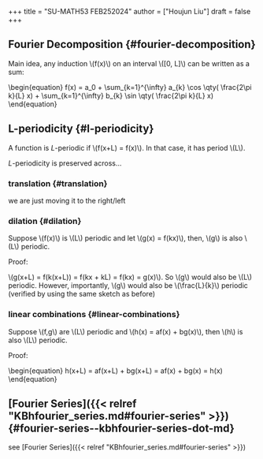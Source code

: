 +++
title = "SU-MATH53 FEB252024"
author = ["Houjun Liu"]
draft = false
+++

## Fourier Decomposition {#fourier-decomposition}

Main idea, any induction \\(f(x)\\) on an interval \\([0, L]\\) can be written as a sum:

\begin{equation}
f(x) = a\_0 + \sum\_{k=1}^{\infty} a\_{k} \cos \qty( \frac{2\pi k}{L} x) + \sum\_{k=1}^{\infty} b\_{k} \sin \qty( \frac{2\pi k}{L} x)
\end{equation}


## L-periodicity {#l-periodicity}

A function is $L$-periodic if \\(f(x+L) = f(x)\\). In that case, it has period \\(L\\).

$L$-periodicity is preserved across...


### translation {#translation}

we are just moving it to the right/left


### dilation {#dilation}

Suppose \\(f(x)\\) is \\(L\\) periodic and let \\(g(x) = f(kx)\\), then, \\(g\\) is also \\(L\\) periodic.

Proof:

\\(g(x+L) = f(k(x+L)) = f(kx + kL) = f(kx) = g(x)\\). So \\(g\\) would also be \\(L\\) periodic. However, importantly, \\(g\\) would also be \\(\frac{L}{k}\\) periodic (verified by using the same sketch as before)


### linear combinations {#linear-combinations}

Suppose \\(f,g\\) are \\(L\\) periodic and \\(h(x) = af(x) + bg(x)\\), then \\(h\\) is also \\(L\\) periodic.

Proof:

\begin{equation}
h(x+L) = af(x+L) + bg(x+L) = af(x) + bg(x) = h(x)
\end{equation}


## [Fourier Series]({{< relref "KBhfourier_series.md#fourier-series" >}}) {#fourier-series--kbhfourier-series-dot-md}

see [Fourier Series]({{< relref "KBhfourier_series.md#fourier-series" >}})
